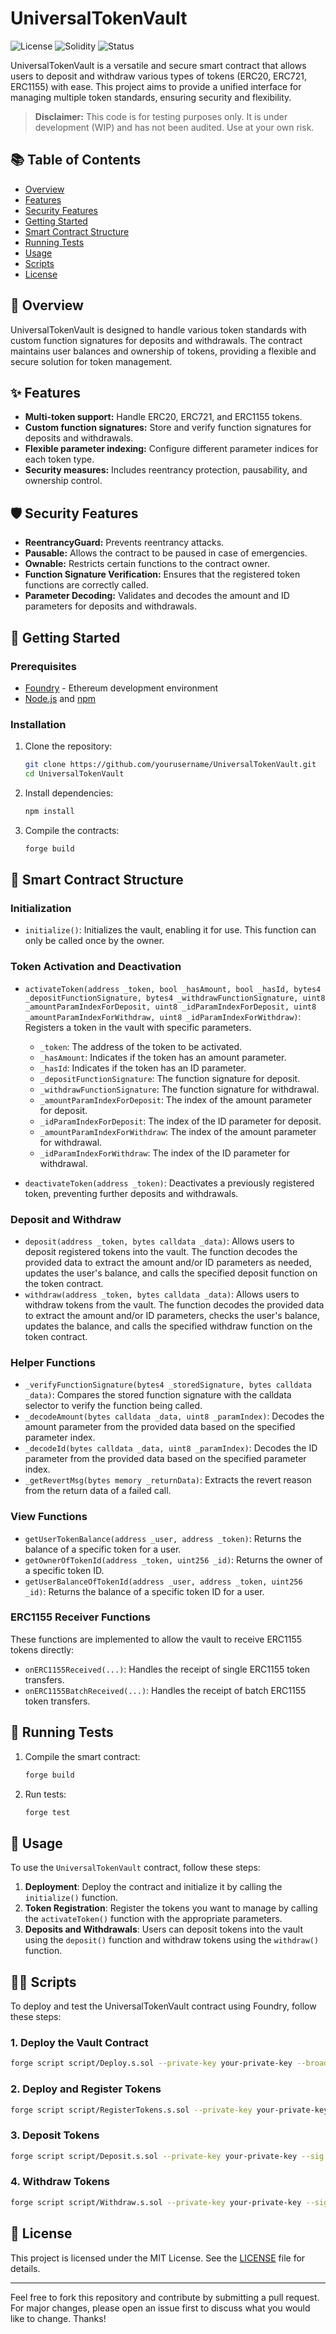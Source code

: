 # UniversalTokenVault

![License](https://img.shields.io/badge/license-MIT-blue.svg)
![Solidity](https://img.shields.io/badge/solidity-%5E0.8.20-lightgrey.svg)
![Status](https://img.shields.io/badge/status-WIP-red.svg)

UniversalTokenVault is a versatile and secure smart contract that allows users to deposit and withdraw various types of tokens (ERC20, ERC721, ERC1155) with ease. This project aims to provide a unified interface for managing multiple token standards, ensuring security and flexibility.

> **Disclaimer:** This code is for testing purposes only. It is under development (WIP) and has not been audited. Use at your own risk.

## 📚 Table of Contents

- [Overview](#overview)
- [Features](#features)
- [Security Features](#security-features)
- [Getting Started](#getting-started)
- [Smart Contract Structure](#smart-contract-structure)
- [Running Tests](#running-tests)
- [Usage](#usage)
- [Scripts](#scripts)
- [License](#license)

## 🌟 Overview

UniversalTokenVault is designed to handle various token standards with custom function signatures for deposits and withdrawals. The contract maintains user balances and ownership of tokens, providing a flexible and secure solution for token management.

## ✨ Features

- **Multi-token support:** Handle ERC20, ERC721, and ERC1155 tokens.
- **Custom function signatures:** Store and verify function signatures for deposits and withdrawals.
- **Flexible parameter indexing:** Configure different parameter indices for each token type.
- **Security measures:** Includes reentrancy protection, pausability, and ownership control.

## 🛡️ Security Features

- **ReentrancyGuard:** Prevents reentrancy attacks.
- **Pausable:** Allows the contract to be paused in case of emergencies.
- **Ownable:** Restricts certain functions to the contract owner.
- **Function Signature Verification:** Ensures that the registered token functions are correctly called.
- **Parameter Decoding:** Validates and decodes the amount and ID parameters for deposits and withdrawals.

## 🚀 Getting Started

### Prerequisites

- [Foundry](https://book.getfoundry.sh/getting-started/installation) - Ethereum development environment
- [Node.js](https://nodejs.org/) and [npm](https://www.npmjs.com/)

### Installation

1. Clone the repository:

   ```sh
   git clone https://github.com/yourusername/UniversalTokenVault.git
   cd UniversalTokenVault
   ```

2. Install dependencies:

   ```sh
   npm install
   ```

3. Compile the contracts:

   ```sh
   forge build
   ```

## 📜 Smart Contract Structure

### Initialization

- `initialize()`: Initializes the vault, enabling it for use. This function can only be called once by the owner.

### Token Activation and Deactivation

- `activateToken(address _token, bool _hasAmount, bool _hasId, bytes4 _depositFunctionSignature, bytes4 _withdrawFunctionSignature, uint8 _amountParamIndexForDeposit, uint8 _idParamIndexForDeposit, uint8 _amountParamIndexForWithdraw, uint8 _idParamIndexForWithdraw)`: Registers a token in the vault with specific parameters.
  - `_token`: The address of the token to be activated.
  - `_hasAmount`: Indicates if the token has an amount parameter.
  - `_hasId`: Indicates if the token has an ID parameter.
  - `_depositFunctionSignature`: The function signature for deposit.
  - `_withdrawFunctionSignature`: The function signature for withdrawal.
  - `_amountParamIndexForDeposit`: The index of the amount parameter for deposit.
  - `_idParamIndexForDeposit`: The index of the ID parameter for deposit.
  - `_amountParamIndexForWithdraw`: The index of the amount parameter for withdrawal.
  - `_idParamIndexForWithdraw`: The index of the ID parameter for withdrawal.

- `deactivateToken(address _token)`: Deactivates a previously registered token, preventing further deposits and withdrawals.

### Deposit and Withdraw

- `deposit(address _token, bytes calldata _data)`: Allows users to deposit registered tokens into the vault. The function decodes the provided data to extract the amount and/or ID parameters as needed, updates the user's balance, and calls the specified deposit function on the token contract.
- `withdraw(address _token, bytes calldata _data)`: Allows users to withdraw tokens from the vault. The function decodes the provided data to extract the amount and/or ID parameters, checks the user's balance, updates the balance, and calls the specified withdraw function on the token contract.

### Helper Functions

- `_verifyFunctionSignature(bytes4 _storedSignature, bytes calldata _data)`: Compares the stored function signature with the calldata selector to verify the function being called.
- `_decodeAmount(bytes calldata _data, uint8 _paramIndex)`: Decodes the amount parameter from the provided data based on the specified parameter index.
- `_decodeId(bytes calldata _data, uint8 _paramIndex)`: Decodes the ID parameter from the provided data based on the specified parameter index.
- `_getRevertMsg(bytes memory _returnData)`: Extracts the revert reason from the return data of a failed call.

### View Functions

- `getUserTokenBalance(address _user, address _token)`: Returns the balance of a specific token for a user.
- `getOwnerOfTokenId(address _token, uint256 _id)`: Returns the owner of a specific token ID.
- `getUserBalanceOfTokenId(address _user, address _token, uint256 _id)`: Returns the balance of a specific token ID for a user.

### ERC1155 Receiver Functions

These functions are implemented to allow the vault to receive ERC1155 tokens directly:

- `onERC1155Received(...)`: Handles the receipt of single ERC1155 token transfers.
- `onERC1155BatchReceived(...)`: Handles the receipt of batch ERC1155 token transfers.

## 🧪 Running Tests

1. Compile the smart contract:
    ```bash
    forge build
    ```

2. Run tests:
    ```bash
    forge test
    ```
    
## 🧐 Usage

To use the `UniversalTokenVault` contract, follow these steps:

1. **Deployment**: Deploy the contract and initialize it by calling the `initialize()` function.
2. **Token Registration**: Register the tokens you want to manage by calling the `activateToken()` function with the appropriate parameters.
3. **Deposits and Withdrawals**: Users can deposit tokens into the vault using the `deposit()` function and withdraw tokens using the `withdraw()` function.

## 👨‍💻 Scripts

To deploy and test the UniversalTokenVault contract using Foundry, follow these steps:

### 1. Deploy the Vault Contract

```sh
forge script script/Deploy.s.sol --private-key your-private-key --broadcast
```

### 2. Deploy and Register Tokens

```sh
forge script script/RegisterTokens.s.sol --private-key your-private-key --sig "run(address)" <vaultAddress> --broadcast
```

### 3. Deposit Tokens

```sh
forge script script/Deposit.s.sol --private-key your-private-key --sig "run(address,address,address,address)" <vaultAddress> <erc20Address> <erc721Address> <erc1155Address> --broadcast
```

### 4. Withdraw Tokens

```sh
forge script script/Withdraw.s.sol --private-key your-private-key --sig "run(address,address,address,address)" <vaultAddress> <erc20Address> <erc721Address> <erc1155Address> --broadcast
```

## 📄 License

This project is licensed under the MIT License. See the [LICENSE](LICENSE) file for details.

---

Feel free to fork this repository and contribute by submitting a pull request. For major changes, please open an issue first to discuss what you would like to change. Thanks!


